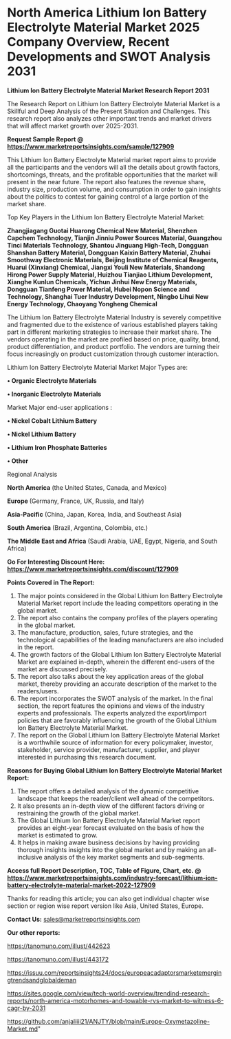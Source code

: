 # North America Lithium Ion Battery Electrolyte Material Market 2025 Company Overview, Recent Developments and SWOT Analysis 2031

<strong>Lithium Ion Battery Electrolyte Material Market Research Report 2031</strong>

The Research Report on Lithium Ion Battery Electrolyte Material Market is a Skillful and Deep Analysis of the Present Situation and Challenges. This research report also analyzes other important trends and market drivers that will affect market growth over 2025-2031.

<strong>Request Sample Report @ <a href=https://www.marketreportsinsights.com/sample/127909>https://www.marketreportsinsights.com/sample/127909</a></strong>

This Lithium Ion Battery Electrolyte Material market report aims to provide all the participants and the vendors will all the details about growth factors, shortcomings, threats, and the profitable opportunities that the market will present in the near future. The report also features the revenue share, industry size, production volume, and consumption in order to gain insights about the politics to contest for gaining control of a large portion of the market share.

Top Key Players in the Lithium Ion Battery Electrolyte Material Market:

<strong>Zhangjiagang Guotai Huarong Chemical New Material, Shenzhen Capchem Technology, Tianjin Jinniu Power Sources Material, Guangzhou Tinci Materials Technology, Shantou Jinguang High-Tech, Dongguan Shanshan Battery Material, Dongguan Kaixin Battery Material, Zhuhai Smoothway Electronic Materials, Beijing Institute of Chemical Reagents, Huarui (Xinxiang) Chemical, Jiangxi Youli New Materials, Shandong Hirong Power Supply Material, Huizhou Tianjiao Lithium Development, Xianghe Kunlun Chemicals, Yichun Jinhui New Energy Materials, Dongguan Tianfeng Power Material, Hubei Nopon Science and Technology, Shanghai Tuer Industry Development, Ningbo Lihui New Energy Technology, Chaoyang Yongheng Chemical</strong>

The Lithium Ion Battery Electrolyte Material Industry is severely competitive and fragmented due to the existence of various established players taking part in different marketing strategies to increase their market share. The vendors operating in the market are profiled based on price, quality, brand, product differentiation, and product portfolio. The vendors are turning their focus increasingly on product customization through customer interaction.

Lithium Ion Battery Electrolyte Material Market Major Types are:

<strong>• Organic Electrolyte Materials

• Inorganic Electrolyte Materials</strong>

Market Major end-user applications :

<strong>• Nickel Cobalt Lithium Battery

• Nickel Lithium Battery

• Lithium Iron Phosphate Batteries

• Other</strong>

Regional Analysis

</u><strong><b>North America</b></strong> (the United States, Canada, and Mexico)

<strong><b>Europe </b></strong>(Germany, France, UK, Russia, and Italy)

<strong><b>Asia-Pacific</b></strong> (China, Japan, Korea, India, and Southeast Asia)

<strong><b>South America</b></strong> (Brazil, Argentina, Colombia, etc.)

<strong><b>The Middle East and Africa</b></strong> (Saudi Arabia, UAE, Egypt, Nigeria, and South Africa)

<strong>Go For Interesting Discount Here: <a href=https://www.marketreportsinsights.com/discount/127909>https://www.marketreportsinsights.com/discount/127909</a></strong>

<strong>Points Covered in The Report:</strong>
<ol>
  <li>The major points considered in the Global Lithium Ion Battery Electrolyte Material Market report include the leading competitors operating in the global market.</li>
  <li>The report also contains the company profiles of the players operating in the global market.</li>
  <li>The manufacture, production, sales, future strategies, and the technological capabilities of the leading manufacturers are also included in the report.</li>
  <li>The growth factors of the Global Lithium Ion Battery Electrolyte Material Market are explained in-depth, wherein the different end-users of the market are discussed precisely.</li>
  <li>The report also talks about the key application areas of the global market, thereby providing an accurate description of the market to the readers/users.</li>
  <li>The report incorporates the SWOT analysis of the market. In the final section, the report features the opinions and views of the industry experts and professionals. The experts analyzed the export/import policies that are favorably influencing the growth of the Global Lithium Ion Battery Electrolyte Material Market.</li>
  <li>The report on the Global Lithium Ion Battery Electrolyte Material Market is a worthwhile source of information for every policymaker, investor, stakeholder, service provider, manufacturer, supplier, and player interested in purchasing this research document.</li>
</ol>
<strong>Reasons for Buying Global Lithium Ion Battery Electrolyte Material Market Report:</strong>

<ol>
  <li>The report offers a detailed analysis of the dynamic competitive landscape that keeps the reader/client well ahead of the competitors.</li>
  <li>It also presents an in-depth view of the different factors driving or restraining the growth of the global market.</li>
  <li>The Global Lithium Ion Battery Electrolyte Material Market report provides an eight-year forecast evaluated on the basis of how the market is estimated to grow.</li>
  <li>It helps in making aware business decisions by having providing thorough insights insights into the global market and by making an all-inclusive analysis of the key market segments and sub-segments.</li>
</ol>
<strong>Access full Report Description, TOC, Table of Figure, Chart, etc. @ <a href=https://www.marketreportsinsights.com/industry-forecast/lithium-ion-battery-electrolyte-material-market-2022-127909>https://www.marketreportsinsights.com/industry-forecast/lithium-ion-battery-electrolyte-material-market-2022-127909</a></strong>


Thanks for reading this article; you can also get individual chapter wise section or region wise report version like Asia, United States, Europe.

<strong>Contact Us:</strong>
sales@marketreportsinsights.com

<strong>Our other reports:</strong>

<a href=https://tanomuno.com/illust/442623>https://tanomuno.com/illust/442623</a>

<a href=https://tanomuno.com/illust/443172>https://tanomuno.com/illust/443172</a>

<a href=https://issuu.com/reportsinsights24/docs/europeacadaptorsmarketemergingtrendsandglobaldeman>https://issuu.com/reportsinsights24/docs/europeacadaptorsmarketemergingtrendsandglobaldeman</a>

<a href=https://sites.google.com/view/tech-world-overview/trendind-research-reports/north-america-motorhomes-and-towable-rvs-market-to-witness-6-cagr-by-2031>https://sites.google.com/view/tech-world-overview/trendind-research-reports/north-america-motorhomes-and-towable-rvs-market-to-witness-6-cagr-by-2031</a>

<a href=https://github.com/anjaliiii21/ANJTY/blob/main/Europe-Oxymetazoline-Market.md>https://github.com/anjaliiii21/ANJTY/blob/main/Europe-Oxymetazoline-Market.md</a>"
